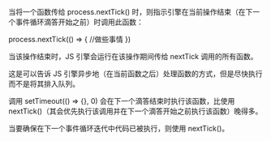 当将一个函数传给 process.nextTick() 时，则指示引擎在当前操作结束（在下一个事件循环滴答开始之前）时调用此函数：

process.nextTick(() => {
  //做些事情
})

当该操作结束时，JS 引擎会运行在该操作期间传给 nextTick 调用的所有函数。

这是可以告诉 JS 引擎异步地（在当前函数之后）处理函数的方式，但是尽快执行而不是将其排入队列。

调用 setTimeout(() => {}, 0) 会在下一个滴答结束时执行该函数，比使用 nextTick()（其会优先执行该调用并在下一个滴答开始之前执行该函数）晚得多。

当要确保在下一个事件循环迭代中代码已被执行，则使用 nextTick()。
